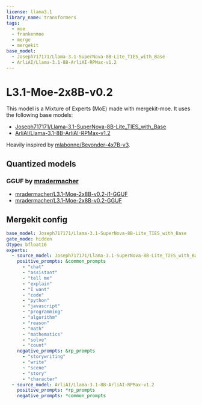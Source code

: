 ```yaml
---
license: llama3.1
library_name: transformers
tags:
  - moe
  - frankenmoe
  - merge
  - mergekit
base_model:
  - Joseph717171/Llama-3.1-SuperNova-8B-Lite_TIES_with_Base
  - ArliAI/Llama-3.1-8B-ArliAI-RPMax-v1.2
---
```


# L3.1-Moe-2x8B-v0.2

This model is a Mixture of Experts (MoE) made with mergekit-moe. It uses the following base models:

- [Joseph717171/Llama-3.1-SuperNova-8B-Lite_TIES_with_Base](https://huggingface.co/Joseph717171/Llama-3.1-SuperNova-8B-Lite_TIES_with_Base)
- [ArliAI/Llama-3.1-8B-ArliAI-RPMax-v1.2](https://huggingface.co/ArliAI/Llama-3.1-8B-ArliAI-RPMax-v1.2)

Heavily inspired by [mlabonne/Beyonder-4x7B-v3](https://huggingface.co/mlabonne/Beyonder-4x7B-v3).

## Quantized models

### GGUF by [mradermacher](https://huggingface.co/mradermacher)

- [mradermacher/L3.1-Moe-2x8B-v0.2-i1-GGUF](https://huggingface.co/mradermacher/L3.1-Moe-2x8B-v0.2-i1-GGUF)
- [mradermacher/L3.1-Moe-2x8B-v0.2-GGUF](https://huggingface.co/mradermacher/L3.1-Moe-2x8B-v0.2-GGUF)

## Mergekit config

```yaml
base_model: Joseph717171/Llama-3.1-SuperNova-8B-Lite_TIES_with_Base
gate_mode: hidden
dtype: bfloat16
experts:
  - source_model: Joseph717171/Llama-3.1-SuperNova-8B-Lite_TIES_with_Base
    positive_prompts: &common_prompts
      - "chat"
      - "assistant"
      - "tell me"
      - "explain"
      - "I want"
      - "code"
      - "python"
      - "javascript"
      - "programming"
      - "algorithm"
      - "reason"
      - "math"
      - "mathematics"
      - "solve"
      - "count"
    negative_prompts: &rp_prompts
      - "storywriting"
      - "write"
      - "scene"
      - "story"
      - "character"
  - source_model: ArliAI/Llama-3.1-8B-ArliAI-RPMax-v1.2
    positive_prompts: *rp_prompts
    negative_prompts: *common_prompts
```
